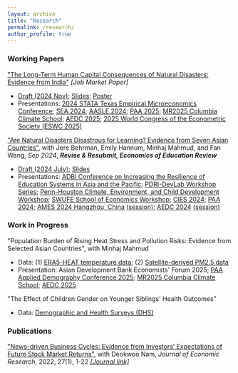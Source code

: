 ```yaml
---
layout: archive
title: "Research"
permalink: /research/
author_profile: true
---
```


<!-- 
{% include base_path %}
{% if author.googlescholar %}
  You can also find my articles on <u><a href="{{author.googlescholar}}">my Google Scholar profile</a>.</u>
{% endif %}
-->

### Working Papers

["The Long-Term Human Capital Consequences of Natural Disasters: Evidence from India"](https://yujiezhangecon.github.io/files/DisasterIndiaHC_Zhang.pdf) _[Job Market Paper]_
- [Draft (2024 Nov)](https://yujiezhangecon.github.io/files/DisasterIndiaHC_Zhang.pdf); [Slides](https://yujiezhangecon.github.io/files/prj_DIL/Slides_DIL_20250312.pdf); [Poster](https://yujiezhangecon.github.io/files/prj_DIL/NoLogo_Yujie_Poster_STATA_2024.pdf)
- Presentations:
[2024 STATA Texas Empirical Microeconomics Conference](https://www.dallasfed.org/research/events/2024/24stata);
[SEA 2024](https://sea.mymeetingsavvy.net/program);
[AASLE 2024](https://www.aasle.org/bangkok-conference-info);
[PAA 2025](https://www.populationassociation.org/paa2025/home);
[MR2025 Columbia Climate School](https://www.climate.columbia.edu/events/mr2025-mobility-adaptation-and-wellbeing-changing-climate);
[AEDC 2025](https://adb.eventsair.com/asian-economic-development-conference-2025/);
[2025 World Congress of the Econometric Society (ESWC 2025)](https://www.econometricsociety.org/regional-activities/schedule/2025/08/18/2025-World-Congress-Seoul-Korea)



["Are Natural Disasters Disastrous for Learning? Evidence from Seven Asian Countries"](http://yujiezhangecon.github.io/files/DisasterEducationAsiaMicsEmDat_ZhangEtal.pdf),
with Jere Behrman, Emily Hannum, Minhaj Mahmud, and Fan Wang, _Sep 2024_, _**Revise & Resubmit, Economics of Education Review**_
- [Draft (2024 July)](http://yujiezhangecon.github.io/files/DisasterEducationAsiaMicsEmDat_ZhangEtal.pdf); [Slides](http://yujiezhangecon.github.io/files/PrjRDSE/ADBI_MICS_presentation_AEDC2024.pdf) <br>
- Presentations: 
[ADBI Conference on Increasing the Resilience of Education Systems in Asia and the Pacific](https://www.adb.org/news/events/increasing-the-resilience-of-education-systems-in-asia-and-the-pacific); 
[PDRI-DevLab Workshop Series](https://pdri-devlab.upenn.edu/event/pdri-devlab-workshop-series-emily-hannum/); 
[Penn-Houston Climate, Environment, and Child Development Workshop](https://www.pop.upenn.edu/events/2023/12/01/penn-houston-climate-environment-and-child-development-workshop); 
[SWUFE School of Economics Workshop](http://yujiezhangecon.github.io/files/PrjRDSE/SWUFE_workshop_231228.JPG); 
[CIES 2024](https://convention2.allacademic.com/one/cies/cies24/index.php?cmd=Online+Program+View+Session&selected_session_id=2100746&PHPSESSID=38u1ksu0g9iurddg8ia8mn3du2); 
[PAA 2024](https://www.populationassociation.org/paa2024/call-for-papers); 
[AMES 2024 Hangzhou, China](https://www.econometricsociety.org/regional-activities/schedule/2024/06/28/2024-Asia-Meeting-Hangzhou-China#home) [(session)](https://virtual.oxfordabstracts.com/#/event/6969/submission/426); 
[AEDC 2024](https://adb.eventsair.com/asian-economic-development-conference-2024) [(session)](http://yujiezhangecon.github.io/files/PrjRDSE/AEDC2024_ProgramBook.pdf)

<!---
[PAS 2024](https://www.sgpopulation.org/pas-2024), 
[SEHO 2024](https://economics.smu.edu.sg/conference/seho2024), 
--->

### Work in Progress

"Population Burden of Rising Heat Stress and Pollution Risks: Evidence from Selected Asian Countries", with Minhaj Mahmud 
- Data: (1) [ERA5-HEAT temperature data](https://cds-beta.climate.copernicus.eu/datasets/derived-utci-historical?tab=overview); 
        (2) [Satellite-derived PM2.5 data](https://sites.wustl.edu/acag/datasets/surface-pm2-5/)
- Presentation:
Asian Development Bank Economists' Forum 2025; 
[PAA Applied Demography Conference 2025](https://www.populationassociation.org/adc/home);
[MR2025 Columbia Climate School](https://www.climate.columbia.edu/events/mr2025-mobility-adaptation-and-wellbeing-changing-climate);
[AEDC 2025](https://adb.eventsair.com/asian-economic-development-conference-2025/)


"The Effect of Children Gender on Younger Siblings' Health Outcomes"
- Data: [Demographic and Health Surveys (DHS)](https://dhsprogram.com/data/)

<!---
- Draft available upon request
--->

### Publications

["News-driven Business Cycles: Evidence from Investors’ Expectations of Future Stock Market Returns"](http://yujiezhangecon.github.io/files/ZhangNam.pdf), 
with Deokwoo Nam, _Journal of Economic Research_, 2022, 27(1), 1-22 [_[Journal link]_](https://papersearch.net/thesis/article.asp?key=3948237)
